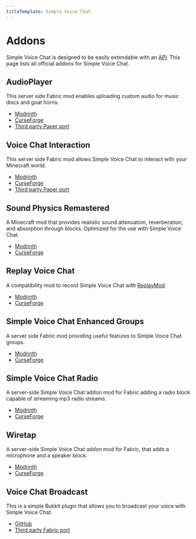 ```yaml
---
titleTemplate: Simple Voice Chat
---
```


# Addons

Simple Voice Chat is designed to be easily extendable with an [API](api/overview).
This page lists all official addons for Simple Voice Chat.


## AudioPlayer

This server side Fabric mod enables uploading custom audio for music discs and goat horns.

- [Modrinth](https://modrinth.com/mod/audioplayer)
- [CurseForge](https://legacy.curseforge.com/minecraft/mc-mods/audioplayer)
- [Third party Paper port](https://github.com/Navoei/CustomDiscs)


## Voice Chat Interaction

This server side Fabric mod allows Simple Voice Chat to interact with your Minecraft world.

- [Modrinth](https://modrinth.com/mod/voice-chat-interaction)
- [CurseForge](https://legacy.curseforge.com/minecraft/mc-mods/voice-chat-interaction)
- [Third party Paper port](https://github.com/iGalaxyYT/voicechat-interaction-paper)


## Sound Physics Remastered

A Minecraft mod that provides realistic sound attenuation, reverberation, and absorption through blocks.
Optimized for the use with Simple Voice Chat.

- [Modrinth](https://modrinth.com/mod/sound-physics-remastered)
- [CurseForge](https://legacy.curseforge.com/minecraft/mc-mods/sound-physics-remastered)


## Replay Voice Chat

A compatibility mod to record Simple Voice Chat with [ReplayMod](https://www.replaymod.com/).

- [Modrinth](https://modrinth.com/mod/replay-voice-chat)
- [CurseForge](https://legacy.curseforge.com/minecraft/mc-mods/replay-voice-chat)


## Simple Voice Chat Enhanced Groups

A server side Fabric mod providing useful features to Simple Voice Chat groups.

- [Modrinth](https://modrinth.com/mod/enhanced-groups)
- [CurseForge](https://legacy.curseforge.com/minecraft/mc-mods/enhanced-groups)


## Simple Voice Chat Radio

A server-side Simple Voice Chat addon mod for Fabric adding a radio block capable of streaming mp3 radio streams.

- [Modrinth](https://modrinth.com/mod/simple-voice-chat-radio)
- [CurseForge](https://legacy.curseforge.com/minecraft/mc-mods/simple-voice-chat-radio)


## Wiretap

A server-side Simple Voice Chat addon mod for Fabric, that adds a microphone and a speaker block.

- [Modrinth](https://modrinth.com/mod/wiretap)
- [CurseForge](https://legacy.curseforge.com/minecraft/mc-mods/wiretap)


## Voice Chat Broadcast

This is a simple Bukkit plugin that allows you to broadcast your voice with Simple Voice Chat.

- [GitHub](https://github.com/henkelmax/voicechat-broadcast-plugin)
- [Third party Fabric port](https://github.com/corfoto4/voicechat-broadcast-mod-fabric)
